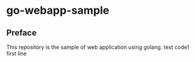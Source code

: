 # go-webapp-sample



## Preface
This repository is the sample of web application using golang.
test code1
first line
